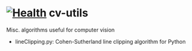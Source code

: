 [![Health](https://landscape.io/github/scienceopen/cv-utils/master/landscape.png)](https://landscape.io/github/scienceopen/cv-utils/master)
cv-utils
========

Misc. algorithms useful for computer vision

* lineClipping.py:  Cohen-Sutherland line clipping algorithm for Python
